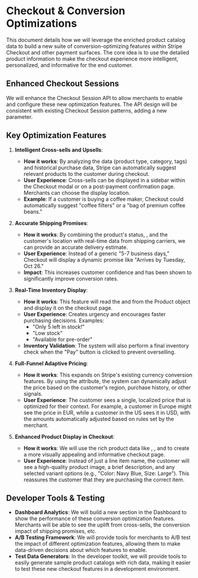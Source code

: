 # Checkout & Conversion Optimizations

This document details how we will leverage the enriched product catalog data to build a new suite of conversion-optimizing features within Stripe Checkout and other payment surfaces. The core idea is to use the detailed product information to make the checkout experience more intelligent, personalized, and informative for the end customer.

## Enhanced Checkout Sessions

We will enhance the Checkout Session API to allow merchants to enable and configure these new optimization features. The API design will be consistent with existing Checkout Session patterns, adding a new  parameter.



## Key Optimization Features

1.  **Intelligent Cross-sells and Upsells**:
    *   **How it works**: By analyzing the  data (product type, category, tags) and historical purchase data, Stripe can automatically suggest relevant products to the customer during checkout.
    *   **User Experience**: Cross-sells can be displayed in a sidebar within the Checkout modal or on a post-payment confirmation page. Merchants can choose the display location.
    *   **Example**: If a customer is buying a coffee maker, Checkout could automatically suggest "coffee filters" or a "bag of premium coffee beans."

2.  **Accurate Shipping Promises**:
    *   **How it works**: By combining the product's  status, , and the customer's location with real-time data from shipping carriers, we can provide an accurate delivery estimate.
    *   **User Experience**: Instead of a generic "5-7 business days," Checkout will display a dynamic promise like "Arrives by Tuesday, Oct 26."
    *   **Impact**: This increases customer confidence and has been shown to significantly improve conversion rates.

3.  **Real-Time Inventory Display**:
    *   **How it works**: This feature will read the  and  from the Product object and display it on the checkout page.
    *   **User Experience**: Creates urgency and encourages faster purchasing decisions. Examples:
        *   "Only 5 left in stock!"
        *   "Low stock"
        *   "Available for pre-order"
    *   **Inventory Validation**: The system will also perform a final inventory check when the "Pay" button is clicked to prevent overselling.

4.  **Full-Funnel Adaptive Pricing**:
    *   **How it works**: This expands on Stripe's existing currency conversion features. By using the  attribute, the system can dynamically adjust the price based on the customer's region, purchase history, or other signals.
    *   **User Experience**: The customer sees a single, localized price that is optimized for their context. For example, a customer in Europe might see the price in EUR, while a customer in the US sees it in USD, with the amounts automatically adjusted based on rules set by the merchant.

5.  **Enhanced Product Display in Checkout**:
    *   **How it works**: We will use the rich product data like , , and  to create a more visually appealing and informative checkout page.
    *   **User Experience**: Instead of just a line item name, the customer will see a high-quality product image, a brief description, and any selected variant options (e.g., "Color: Navy Blue, Size: Large"). This reassures the customer that they are purchasing the correct item.

## Developer Tools & Testing

*   **Dashboard Analytics**: We will build a new section in the Dashboard to show the performance of these conversion optimization features. Merchants will be able to see the uplift from cross-sells, the conversion impact of shipping promises, etc.
*   **A/B Testing Framework**: We will provide tools for merchants to A/B test the impact of different optimization features, allowing them to make data-driven decisions about which features to enable.
*   **Test Data Generators**: In the developer toolkit, we will provide tools to easily generate sample product catalogs with rich data, making it easier to test these new checkout features in a development environment.
